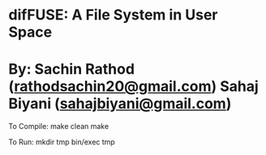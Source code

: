 difFUSE: A File System in User Space
====================================
By:
Sachin Rathod (rathodsachin20@gmail.com)
Sahaj Biyani (sahajbiyani@gmail.com)
=====================================

To Compile:
  make clean
  make

To Run:
  mkdir tmp
  bin/exec tmp


